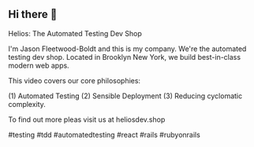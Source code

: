 ## Hi there 👋

Helios: The Automated Testing Dev Shop

I'm Jason Fleetwood-Boldt and this is my company. We're the automated testing dev shop. 
Located in Brooklyn New York, we build best-in-class modern web apps. 

This video covers our core philosophies:

(1) Automated Testing
(2) Sensible Deployment
(3) Reducing cyclomatic complexity.

To find out more pleas visit us at heliosdev.shop

#testing #tdd #automatedtesting #react #rails #rubyonrails
